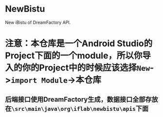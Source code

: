 # NewBistu
New iBistu of DreamFactory API.

# 注意：本仓库是一个Android Studio的Project下面的一个module，所以你导入的你的Project中的时候应该选择`New`->`import Module`->本仓库

## 后端接口使用DreamFactory生成，数据接口全部存放在`\src\main\java\org\iflab\newbistu\apis`下面